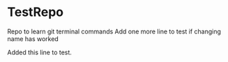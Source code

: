 # TestRepo
Repo to learn git terminal commands
Add one more line to test if changing name has worked

Added this line to test.
